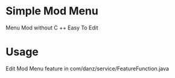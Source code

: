 # Simple Mod Menu 
Menu Mod without C ++
Easy To Edit

# Usage
Edit Mod Menu feature in com/danz/service/FeatureFunction.java



